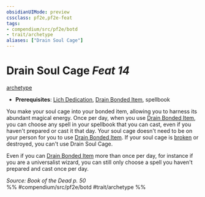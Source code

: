 ```yaml
---
obsidianUIMode: preview
cssclass: pf2e,pf2e-feat
tags:
- compendium/src/pf2e/botd
- trait/archetype
aliases: ["Drain Soul Cage"]
---
```

# Drain Soul Cage  *Feat 14*  
[archetype](../../rules/traits/archetype.md)  

- **Prerequisites**: [Lich Dedication](lich-dedication-botd.md), [Drain Bonded Item](../../rules/actions/drain-bonded-item.md), spellbook

You make your soul cage into your bonded item, allowing you to harness its abundant magical energy. Once per day, when you use [Drain Bonded Item](../../rules/actions/drain-bonded-item.md), you can choose any spell in your spellbook that you can cast, even if you haven't prepared or cast it that day. Your soul cage doesn't need to be on your person for you to use [Drain Bonded Item](../../rules/actions/drain-bonded-item.md). If your soul cage is [broken](../../rules/conditions.md#Broken) or destroyed, you can't use Drain Soul Cage.

Even if you can [Drain Bonded Item](../../rules/actions/drain-bonded-item.md) more than once per day, for instance if you are a universalist wizard, you can still only choose a spell you haven't prepared and cast once per day.

*Source: Book of the Dead p. 50*  
%% #compendium/src/pf2e/botd #trait/archetype %%